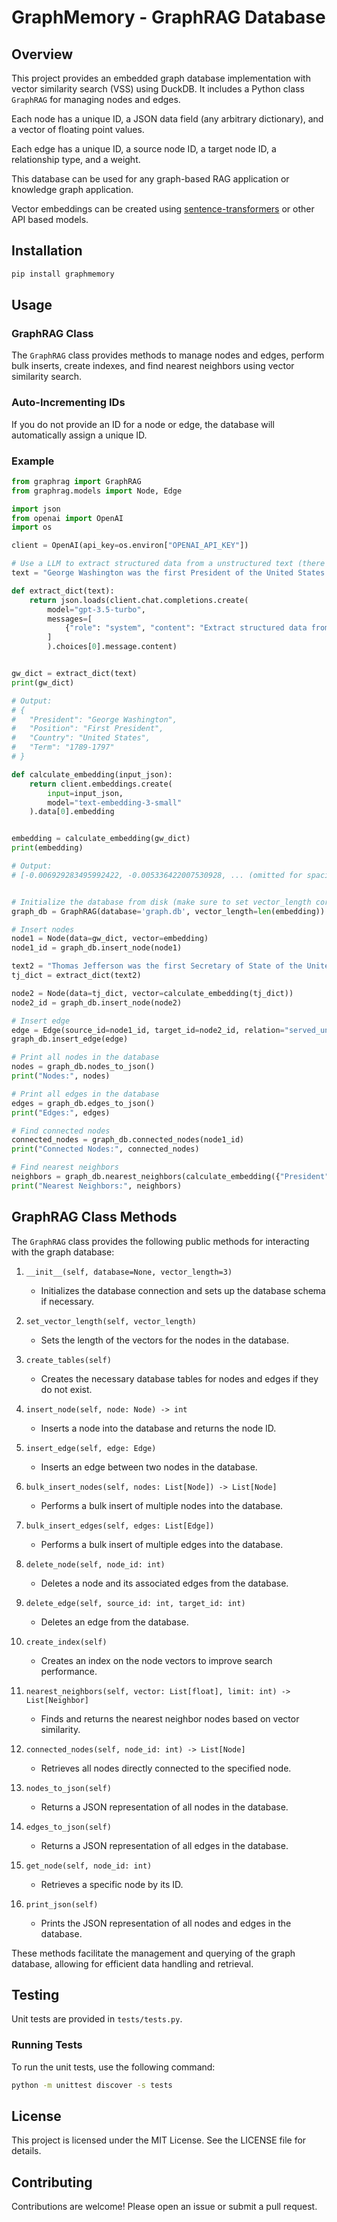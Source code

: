 # GraphMemory - GraphRAG Database

## Overview
This project provides an embedded graph database implementation with vector similarity search (VSS) using DuckDB. It includes a Python class `GraphRAG` for managing nodes and edges. 

Each node has a unique ID, a JSON data field (any arbitrary dictionary), and a vector of floating point values. 

Each edge has a unique ID, a source node ID, a target node ID, a relationship type, and a weight.

This database can be used for any graph-based RAG application or knowledge graph application.

Vector embeddings can be created using [sentence-transformers](https://www.sbert.net/) or other API based models.

## Installation
```sh
pip install graphmemory
```

## Usage

### GraphRAG Class
The `GraphRAG` class provides methods to manage nodes and edges, perform bulk inserts, create indexes, and find nearest neighbors using vector similarity search.

### Auto-Incrementing IDs
If you do not provide an ID for a node or edge, the database will automatically assign a unique ID.

### Example
```python
from graphrag import GraphRAG
from graphrag.models import Node, Edge

import json
from openai import OpenAI
import os

client = OpenAI(api_key=os.environ["OPENAI_API_KEY"])

# Use a LLM to extract structured data from a unstructured text (there are a variety of ways to do this)
text = "George Washington was the first President of the United States and served from 1789 to 1797."

def extract_dict(text):
    return json.loads(client.chat.completions.create(
        model="gpt-3.5-turbo",
        messages=[
            {"role": "system", "content": "Extract structured data from this text: " + text}
        ]
        ).choices[0].message.content)


gw_dict = extract_dict(text)
print(gw_dict)

# Output:
# {
#   "President": "George Washington",
#   "Position": "First President",
#   "Country": "United States",
#   "Term": "1789-1797"
# }

def calculate_embedding(input_json):
    return client.embeddings.create(
        input=input_json,
        model="text-embedding-3-small"
    ).data[0].embedding


embedding = calculate_embedding(gw_dict)
print(embedding)

# Output:
# [-0.006929283495992422, -0.005336422007530928, ... (omitted for spacing),  0.04664124920964241, -0.024047505110502243]


# Initialize the database from disk (make sure to set vector_length correctly)
graph_db = GraphRAG(database='graph.db', vector_length=len(embedding))

# Insert nodes
node1 = Node(data=gw_dict, vector=embedding)
node1_id = graph_db.insert_node(node1)

text2 = "Thomas Jefferson was the first Secretary of State of the United States and served from 1797 to 1801."
tj_dict = extract_dict(text2)

node2 = Node(data=tj_dict, vector=calculate_embedding(tj_dict))
node2_id = graph_db.insert_node(node2)

# Insert edge
edge = Edge(source_id=node1_id, target_id=node2_id, relation="served_under", weight=0.5)
graph_db.insert_edge(edge)

# Print all nodes in the database
nodes = graph_db.nodes_to_json()
print("Nodes:", nodes)

# Print all edges in the database
edges = graph_db.edges_to_json()
print("Edges:", edges)

# Find connected nodes
connected_nodes = graph_db.connected_nodes(node1_id)
print("Connected Nodes:", connected_nodes)

# Find nearest neighbors
neighbors = graph_db.nearest_neighbors(calculate_embedding({"President": "George Washington"}), limit=1)
print("Nearest Neighbors:", neighbors)
```

## GraphRAG Class Methods

The `GraphRAG` class provides the following public methods for interacting with the graph database:

1. `__init__(self, database=None, vector_length=3)`
   - Initializes the database connection and sets up the database schema if necessary.

2. `set_vector_length(self, vector_length)`
   - Sets the length of the vectors for the nodes in the database.

3. `create_tables(self)`
   - Creates the necessary database tables for nodes and edges if they do not exist.

4. `insert_node(self, node: Node) -> int`
   - Inserts a node into the database and returns the node ID.

5. `insert_edge(self, edge: Edge)`
   - Inserts an edge between two nodes in the database.

6. `bulk_insert_nodes(self, nodes: List[Node]) -> List[Node]`
   - Performs a bulk insert of multiple nodes into the database.

7. `bulk_insert_edges(self, edges: List[Edge])`
   - Performs a bulk insert of multiple edges into the database.

8. `delete_node(self, node_id: int)`
   - Deletes a node and its associated edges from the database.

9. `delete_edge(self, source_id: int, target_id: int)`
   - Deletes an edge from the database.

10. `create_index(self)`
    - Creates an index on the node vectors to improve search performance.

11. `nearest_neighbors(self, vector: List[float], limit: int) -> List[Neighbor]`
    - Finds and returns the nearest neighbor nodes based on vector similarity.

12. `connected_nodes(self, node_id: int) -> List[Node]`
    - Retrieves all nodes directly connected to the specified node.

13. `nodes_to_json(self)`
    - Returns a JSON representation of all nodes in the database.

14. `edges_to_json(self)`
    - Returns a JSON representation of all edges in the database.

15. `get_node(self, node_id: int)`
    - Retrieves a specific node by its ID.

16. `print_json(self)`
    - Prints the JSON representation of all nodes and edges in the database.

These methods facilitate the management and querying of the graph database, allowing for efficient data handling and retrieval.

## Testing
Unit tests are provided in `tests/tests.py`.

### Running Tests
To run the unit tests, use the following command:
```sh
python -m unittest discover -s tests
```

## License
This project is licensed under the MIT License. See the LICENSE file for details.

## Contributing
Contributions are welcome! Please open an issue or submit a pull request.
